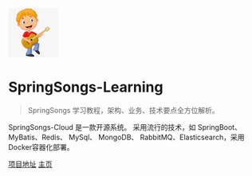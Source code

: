 ![logo](images/SpringSongs.jpeg)

# SpringSongs-Learning

> SpringSongs 学习教程，架构、业务、技术要点全方位解析。

SpringSongs-Cloud 是一款开源系统。
采用流行的技术，如 SpringBoot、MyBatis、Redis、 MySql、
MongoDB、 RabbitMQ、Elasticsearch，采用Docker容器化部署。

[项目地址](https://github.com/SpringSongs)
[主页](README.md)